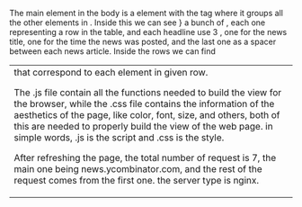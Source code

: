 
The main element in the body is a element with the tag <table> where it groups all the other elements in <tbody>. Inside this we can see }
a bunch of <tr>, each one representing a row in the table, and each headline use 3 <tr>, one for the news title, one for the time the news
was posted, and the last one as a spacer between each news article. Inside the rows we can find <td> that correspond to each element in
given row.	

The .js file contain all the functions needed to build the view for the browser, while the .css file contains the information of the aesthetics
of the page, like color, font, size, and others, both of this are needed to properly build the view of the web page. in simple words,
.js is the script and .css is the style.

After refreshing the page, the total number of request is 7, the main one being news.ycombinator.com, and the rest of the request comes 
from the first one. the server type is nginx.

